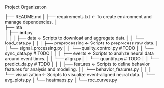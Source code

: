 Project Organization

├── README.md          │
├── requirements.txt   <- To create environment and manage dependencies.
│                       
├── nta                
│   ├── __init__.py    
│   │
│   ├── data           <- Scripts to download and aggregate data.
│   │   └── load_data.py
│   │
│   ├── preprocessing  <- Scripts to preprocess raw data.
│   │   └── signal_processing.py
│   │   └── quality_control.py # TODO
│   │   └── sync_data.py # TODO
│   │
│   ├── events         <- Scripts to analyze neural data around event times.
│   │   └── align.py
│   │   └── quantify.py # TODO
│   │   └── predict_da.py # TODO
│   │
│   ├── features       <- Scripts to define behavior features for analysis and modeling.
│   │   └── behavior_features.py
│   │
│   └── visualization  <- Scripts to visualize event-aligned neural data.
│       └── avg_plots.py
│       └── heatmaps.py
│       └── roc_curves.py

